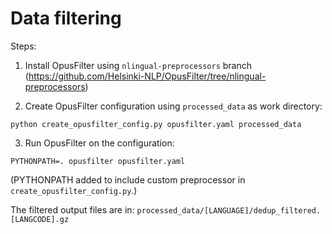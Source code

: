 # Data filtering

Steps:

1) Install OpusFilter using `nlingual-preprocessors` branch (https://github.com/Helsinki-NLP/OpusFilter/tree/nlingual-preprocessors)

2) Create OpusFilter configuration using `processed_data` as work directory:

```
python create_opusfilter_config.py opusfilter.yaml processed_data
```

3) Run OpusFilter on the configuration:

```
PYTHONPATH=. opusfilter opusfilter.yaml
```
(PYTHONPATH added to include custom preprocessor in `create_opusfilter_config.py`.)

The filtered output files are in: `processed_data/[LANGUAGE]/dedup_filtered.[LANGCODE].gz`
